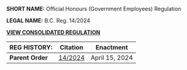**SHORT NAME:** Official Honours (Government Employees) Regulation

**LEGAL NAME:** B.C. Reg. 14/2024

[**VIEW CONSOLIDATED REGULATION**](./Consolidated.md)

| **REG HISTORY:** | Citation                                             | Enactment      |
| ---------------- | ---------------------------------------------------- | -------------- |
| **Parent Order** | [14/2024](../../Orders%20in%20Council/2024-0014.pdf) | April 15, 2024 |
